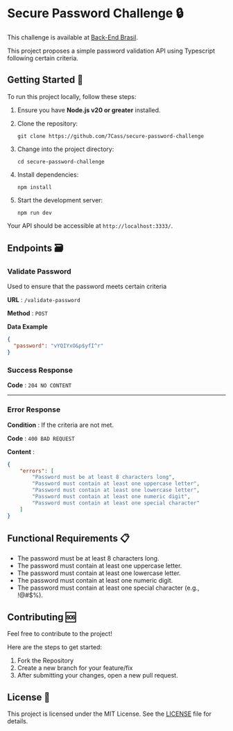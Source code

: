 # Secure Password Challenge 🔒
This challenge is available at [Back-End Brasil](https://github.com/backend-br/desafios/blob/master/secure-password/PROBLEM.md).

This project proposes a simple password validation API using Typescript following certain criteria.

## Getting Started 🚀
To run this project locally, follow these steps:

1. Ensure you have **Node.js v20 or greater** installed.

2. Clone the repository:
   ```
   git clone https://github.com/7Cass/secure-password-challenge
   ```
3. Change into the project directory:
   ```
   cd secure-password-challenge
   ```
4. Install dependencies:
   ```
   npm install
   ```
5. Start the development server:
   ```
   npm run dev
   ```

Your API should be accessible at `http://localhost:3333/`.

## Endpoints 🗃️
### Validate Password
Used to ensure that the password meets certain criteria

**URL** : `/validate-password`

**Method** : `POST`

**Data Example**
```json
{
  "password": "vYQIYxO&p$yfI^r"
}
```

### Success Response
**Code** : `204 NO CONTENT`

---

### Error Response
**Condition** : If the criteria are not met.

**Code** : `400 BAD REQUEST`

**Content** :
```json
{
    "errors": [
        "Password must be at least 8 characters long",
        "Password must contain at least one uppercase letter",
        "Password must contain at least one lowercase letter",
        "Password must contain at least one numeric digit",
        "Password must contain at least one special character"
    ]
}
```

## Functional Requirements 📋
- The password must be at least 8 characters long.
-	The password must contain at least one uppercase letter.
-	The password must contain at least one lowercase letter.
-	The password must contain at least one numeric digit.
-	The password must contain at least one special character (e.g., !@#$%).

## Contributing 🆘

Feel free to contribute to the project!

Here are the steps to get started:
1. Fork the Repository
2. Create a new branch for your feature/fix
3. After submitting your changes, open a new pull request.

## License 📜

This project is licensed under the MIT License. See the [LICENSE](./LICENSE) file for details.
